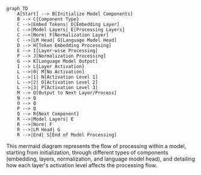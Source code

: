 ```mermaid
graph TD
    A[Start] --> B[Initialize Model Components]
    B --> C{Component Type}
    C -->|Embed Tokens| D[Embedding Layer]
    C -->|Model Layers| E[Processing Layers]
    C -->|Norm| F[Normalization Layer]
    C -->|LM Head| G[Language Model Head]
    D --> H[Token Embedding Processing]
    E --> I[Layer-wise Processing]
    F --> J[Normalization Processing]
    G --> K[Language Model Output]
    I --> L{Layer Activation}
    L -->|0| M[No Activation]
    L -->|1| N[Activation Level 1]
    L -->|2| O[Activation Level 2]
    L -->|3| P[Activation Level 3]
    M --> Q[Output to Next Layer/Process]
    N --> Q
    O --> Q
    P --> Q
    Q --> R{Next Component}
    R -->|Model Layers| E
    R -->|Norm| F
    R -->|LM Head| G
    R -->|End| S[End of Model Processing]
```
This mermaid diagram represents the flow of processing within a model, starting from initialization, through different types of components (embedding, layers, normalization, and language model head), and detailing how each layer's activation level affects the processing flow.